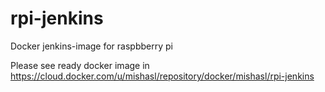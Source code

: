 # rpi-jenkins
Docker jenkins-image for raspbberry pi

Please see ready docker image in https://cloud.docker.com/u/mishasl/repository/docker/mishasl/rpi-jenkins
